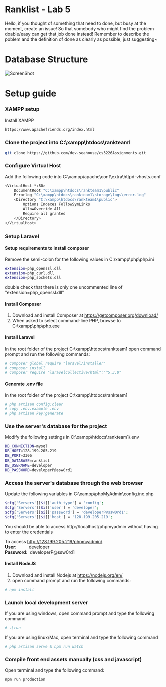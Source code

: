 Ranklist - Lab 5
================
Hello, if you thought of something that need to done, but busy at the moment, create an issue! So that somebody who might find the problem doable/easy can get that job done instead!
Remember to describe the poblem and the definition of done as clearly as possible, just suggesting~ 

Database Structure
==================
![ScreenShot](database.JPG)

Setup guide
===========
### XAMPP setup
Install XAMPP
```sh
https://www.apachefriends.org/index.html
```

### Clone the project into C:\xampp\htdocs\rankteam1
```sh
git clone https://github.com/dev-seahouse/cs3226Assignments.git
```

### Configure Virtual Host
Add the following code into C:\xampp\apache\conf\extra\httpd-vhosts.conf
```sh
<VirtualHost *:80>
    DocumentRoot "C:\xampp\htdocs\rankteam1\public"
    Errorlog "C:\xampp\htdocs\rankteam1\storage\logs\error.log"
    <Directory "C:\xampp\htdocs\rankteam1\public">
        Options Indexes FollowSymLinks 
        AllowOverride All 
        Require all granted         
    </Directory>
</VirtualHost>
```

### Setup Laravel
#### Setup requirements to install composer
Remove the semi-colon for the following values in C:\xampp\php\php.ini
```sh
extension=php_openssl.dll
extension=php_curl.dll
extension=php_sockets.dll
```
double check that there is only one uncommented line of "extension=php_openssl.dll"

#### Install Composer
1. Download and install Composer at https://getcomposer.org/download/
2. When asked to select command-line PHP, browse to C:\xampp\php\php.exe

#### Install Laravel
In the root folder of the project C:\xampp\htdocs\rankteam1
open command prompt and run the following commands:
```sh
# composer global require "laravel/installer"
# composer install
# composer require "laravelcollective/html":"^5.3.0"
```

#### Generate .env file
In the root folder of the project C:\xampp\htdocs\rankteam1
```sh
# php artisan config:clear
# copy .env.example .env
# php artisan key:generate
```
### Use the server's database for the project
Modify the following settings in C:\xampp\htdocs\rankteam1\\.env
```sh
DB_CONNECTION=mysql
DB_HOST=128.199.205.219
DB_PORT=3306
DB_DATABASE=ranklist
DB_USERNAME=developer
DB_PASSWORD=developerP@ssw0rd1
```
### Access the server's database through the web browser
Update the following variables in C:\xampp\phpMyAdmin\config.inc.php
```sh
$cfg['Servers'][$i]['auth_type'] = 'config';
$cfg['Servers'][$i]['user'] = 'developer';
$cfg['Servers'][$i]['password'] = 'developerP@ssw0rd1';
$cfg['Servers'][$i]['host'] = '128.199.205.219';
```
You should be able to access http://localhost/phpmyadmin without having to enter the credentials

To access http://128.199.205.219/phpmyadmin/<br>
<b>User:</b>&nbsp;&nbsp;&nbsp;&nbsp;&nbsp;&nbsp;&nbsp;&nbsp;&nbsp;&nbsp;developer<br>
<b>Password:</b>&nbsp;&nbsp;developerP@ssw0rd1<br>

#### Install NodeJS
1. Download and install Nodejs at https://nodejs.org/en/
2. open command prompt and run the following commands:
```sh
# npm install
```

### Launch local development server
If you are using windows, open command prompt and type the following command
```sh
# .\run
```
If you are using linux/Mac, open terminal and type the following command
```sh
# php artisan serve & npm run watch
```

### Compile front end assets manually (css and javascript)
Open terminal and type the following command:
```sh
npm run production
